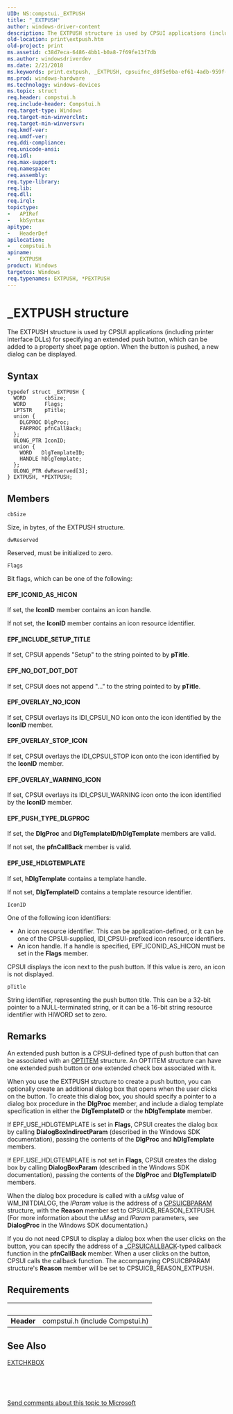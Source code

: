```yaml
---
UID: NS:compstui._EXTPUSH
title: "_EXTPUSH"
author: windows-driver-content
description: The EXTPUSH structure is used by CPSUI applications (including printer interface DLLs) for specifying an extended push button, which can be added to a property sheet page option. When the button is pushed, a new dialog can be displayed.
old-location: print\extpush.htm
old-project: print
ms.assetid: c38d7eca-6486-4bb1-b0a8-7f69fe13f7db
ms.author: windowsdriverdev
ms.date: 2/21/2018
ms.keywords: print.extpush, _EXTPUSH, cpsuifnc_d8f5e9ba-ef61-4adb-959f-1d0ebf456dad.xml, PEXTPUSH, compstui/PEXTPUSH, *PEXTPUSH, EXTPUSH, PEXTPUSH structure pointer [Print Devices], EXTPUSH structure [Print Devices], compstui/EXTPUSH
ms.prod: windows-hardware
ms.technology: windows-devices
ms.topic: struct
req.header: compstui.h
req.include-header: Compstui.h
req.target-type: Windows
req.target-min-winverclnt: 
req.target-min-winversvr: 
req.kmdf-ver: 
req.umdf-ver: 
req.ddi-compliance: 
req.unicode-ansi: 
req.idl: 
req.max-support: 
req.namespace: 
req.assembly: 
req.type-library: 
req.lib: 
req.dll: 
req.irql: 
topictype:
-	APIRef
-	kbSyntax
apitype:
-	HeaderDef
apilocation:
-	compstui.h
apiname:
-	EXTPUSH
product: Windows
targetos: Windows
req.typenames: EXTPUSH, *PEXTPUSH
---
```


# _EXTPUSH structure
The EXTPUSH structure is used by CPSUI applications (including printer interface DLLs) for specifying an extended push button, which can be added to a property sheet page option. When the button is pushed, a new dialog can be displayed.

## Syntax
````
typedef struct _EXTPUSH {
  WORD      cbSize;
  WORD      Flags;
  LPTSTR    pTitle;
  union {
    DLGPROC DlgProc;
    FARPROC pfnCallBack;
  };
  ULONG_PTR IconID;
  union {
    WORD   DlgTemplateID;
    HANDLE hDlgTemplate;
  };
  ULONG_PTR dwReserved[3];
} EXTPUSH, *PEXTPUSH;
````

## Members


`cbSize`

Size, in bytes, of the EXTPUSH structure.

`dwReserved`

Reserved, must be initialized to zero.

`Flags`

Bit flags, which can be one of the following:





#### EPF_ICONID_AS_HICON

If set, the <b>IconID</b> member contains an icon handle.

If not set, the <b>IconID</b> member contains an icon resource identifier.





#### EPF_INCLUDE_SETUP_TITLE

If set, CPSUI appends "Setup" to the string pointed to by <b>pTitle</b>.





#### EPF_NO_DOT_DOT_DOT

If set, CPSUI does not append "..." to the string pointed to by <b>pTitle</b>.





#### EPF_OVERLAY_NO_ICON

If set, CPSUI overlays its IDI_CPSUI_NO icon onto the icon identified by the <b>IconID</b> member.





#### EPF_OVERLAY_STOP_ICON

If set, CPSUI overlays the IDI_CPSUI_STOP icon onto the icon identified by the <b>IconID</b> member.





#### EPF_OVERLAY_WARNING_ICON

If set, CPSUI overlays its IDI_CPSUI_WARNING icon onto the icon identified by the <b>IconID</b> member.





#### EPF_PUSH_TYPE_DLGPROC

If set, the <b>DlgProc</b> and <b>DlgTemplateID/hDlgTemplate</b> members are valid.

If not set, the <b>pfnCallBack</b> member is valid.





#### EPF_USE_HDLGTEMPLATE

If set, <b>hDlgTemplate</b> contains a template handle.

If not set, <b>DlgTemplateID</b> contains a template resource identifier.

`IconID`

One of the following icon identifiers:

<ul>
<li>
An icon resource identifier. This can be application-defined, or it can be one of the CPSUI-supplied, IDI_CPSUI-prefixed icon resource identifiers.

</li>
<li>
An icon handle. If a handle is specified, EPF_ICONID_AS_HICON must be set in the <b>Flags</b> member.

</li>
</ul>
CPSUI displays the icon next to the push button. If this value is zero, an icon is not displayed.

`pTitle`

String identifier, representing the push button title. This can be a 32-bit pointer to a NULL-terminated string, or it can be a 16-bit string resource identifier with HIWORD set to zero.

## Remarks
An extended push button is a CPSUI-defined type of push button that can be associated with an <a href="..\compstui\ns-compstui-_optitem.md">OPTITEM</a> structure. An OPTITEM structure can have one extended push button or one extended check box associated with it.

When you use the EXTPUSH structure to create a push button, you can optionally create an additional dialog box that opens when the user clicks on the button. To create this dialog box, you should specify a pointer to a dialog box procedure in the <b>DlgProc</b> member, and include a dialog template specification in either the <b>DlgTemplateID</b> or the <b>hDlgTemplate</b> member.

If EPF_USE_HDLGTEMPLATE is set in <b>Flags</b>, CPSUI creates the dialog box by calling <b>DialogBoxIndirectParam</b> (described in the Windows SDK documentation), passing the contents of the <b>DlgProc</b> and <b>hDlgTemplate</b> members.

If EPF_USE_HDLGTEMPLATE is not set in <b>Flags</b>, CPSUI creates the dialog box by calling <b>DialogBoxParam</b> (described in the Windows SDK documentation), passing the contents of the <b>DlgProc</b> and <b>DlgTemplateID</b> members.

When the dialog box procedure is called with a <i>uMsg</i> value of WM_INITDIALOG, the <i>lParam</i> value is the address of a <a href="..\compstui\ns-compstui-_cpsuicbparam.md">CPSUICBPARAM</a> structure, with the <b>Reason</b> member set to CPSUICB_REASON_EXTPUSH. (For more information about the <i>uMsg</i> and <i>lParam</i> parameters, see <b>DialogProc</b> in the Windows SDK documentation.)

If you do not need CPSUI to display a dialog box when the user clicks on the button, you can specify the address of a <a href="..\compstui\nc-compstui-_cpsuicallback.md">_CPSUICALLBACK</a>-typed callback function in the <b>pfnCallBack</b> member. When a user clicks on the button, CPSUI calls the callback function. The accompanying CPSUICBPARAM structure's <b>Reason</b> member will be set to CPSUICB_REASON_EXTPUSH.

## Requirements
| &nbsp; | &nbsp; |
| ---- |:---- |
| **Header** | compstui.h (include Compstui.h) |

## See Also

<a href="..\compstui\ns-compstui-_extchkbox.md">EXTCHKBOX</a>



 

 

<a href="mailto:wsddocfb@microsoft.com?subject=Documentation%20feedback [print\print]:%20EXTPUSH structure%20 RELEASE:%20(2/21/2018)&amp;body=%0A%0APRIVACY STATEMENT%0A%0AWe use your feedback to improve the documentation. We don't use your email address for any other purpose, and we'll remove your email address from our system after the issue that you're reporting is fixed. While we're working to fix this issue, we might send you an email message to ask for more info. Later, we might also send you an email message to let you know that we've addressed your feedback.%0A%0AFor more info about Microsoft's privacy policy, see http://privacy.microsoft.com/en-us/default.aspx." title="Send comments about this topic to Microsoft">Send comments about this topic to Microsoft</a>